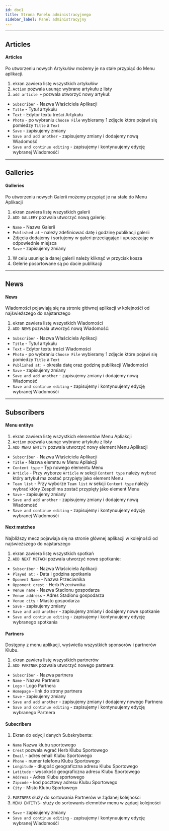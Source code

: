 ```yaml
---
id: doc1
title: Strona Panelu administracyjnego
sidebar_label: Panel administracyjny
---
```


***
## Articles

#### Articles

Po utworzeniu nowych Artykułów możemy je na stałe przypiąć do Menu aplikacji.

1. ekran zawiera listę wszystkich artykułów
2. `Action` pozwala usunąc wybrane artykułu z listy
3. `add article +` pozwala utworzyć nowy artykuł:
* `Subscriber` - Nazwa Właściciela Aplikacji
* `Title` - Tytuł artykułu
* `Text` - Edytor textu treści Artykułu
* `Photo` - po wybraniu `Choose File` wybieramy 1 zdjęcie które pojawi się pomiedzy `Title` a `Text`
* `Save` - zapisujemy zmiany
* `Save and add another` - zapisujemy zmiany i dodajemy nową Wiadomość
* `Save and continue editing` - zapisujemy i kontynuujemy edycję wybranej Wiadomośći
***
## Galleries

#### Galleries

Po utworzeniu nowych Galerii możemy przypiąć je na stałe do Menu Aplikacji

1. ekran zawiera listę wszystkich galerii
2. `ADD GALLERY` pozwala utworzyć nową galerię:
* `Name` - Nazwa Galerii
* `Published at` - należy zdefiniować datę i godzinę publikacji galerii
* Zdjęcia dodajemy i sortujemy w galeri przeciągając i upuszczając w odpowiednie miejsca
* `Save` - zapisujemy zmiany
3. W celu usunięcia danej galerii należy kliknąć w przycisk kosza
4. Gelerie posortowane są po dacie publikacji

***
## News

#### News

Wiadomości pojawiają się na stronie głównej aplikacji w kolejnośći od najświeższego do najstarszego

1. ekran zawiera listę wszystkich Wiadomości
2. `ADD NEWS` pozwala utworzyć nową Wiadomość:
* `Subscriber` - Nazwa Właściciela Aplikacji
* `Title` - Tytuł artykułu
* `Text` - Edytor textu treści Wiadomości
* `Photo` - po wybraniu `Choose File` wybieramy 1 zdjęcie które pojawi się pomiedzy `Title` a `Text`
* `Published at:` - określa datę oraz godzinę publikacji Wiadomości
* `Save` - zapisujemy zmiany
* `Save and add another` - zapisujemy zmiany i dodajemy nową Wiadomość
* `Save and continue editing` - zapisujemy i kontynuujemy edycję wybranej Wiadomośći

***
## Subscribers

#### Menu entitys

1. ekran zawiera listę wszystkich elementów Menu Apliakcji
2. `Action` pozwala usunąc wybrane artykułu z listy
3. `ADD MENU ENTITY` pozwala utworzyć nowy element Menu Aplikacji
* `Subscriber` - Nazwa Właściciela Aplikacji
* `Title` - Nazwa elemntu w Menu Apliakcji
* `Content type` - Typ nowego elementu Menu
* `Article` - Przy wyborze `Article` w  sekcji `Content type`  należy wybrać który artykuł ma zostać przypięty jako element Menu
* `Team list` - Przy wyborze `Team list` w  sekcji `Content type`  należy wybrać który Zespół ma zostać przypięty jako element Menu
* `Save` - zapisujemy zmiany
* `Save and add another` - zapisujemy zmiany i dodajemy nową Wiadomość
* `Save and continue editing` - zapisujemy i kontynuujemy edycję wybranej Wiadomośći

#### Next matches

Najbliższy mecz pojawiaja się na stronie głównej aplikacji w kolejnośći od najświeższego do najstarszego

1. ekran zawiera listę wszystkich spotkań
2. `ADD NEXT METACH` pozwala utworzyć nowe spotkanie:
* `Subscriber` - Nazwa Właściciela Aplikacji
* `Played at:` - Data i godzina spotkania
* `Oponent Name` - Nazwa Przeciwnika
* `Opponent crest` - Herb Przeciwnika
* `Venue name` - Nazwa Stadionu gospodarza
* `Venue address` - Adres Stadionu gospodarza
* `Venue city` - Miasto gospodarza
* `Save` - zapisujemy zmiany
* `Save and add another` - zapisujemy zmiany i dodajemy nowe spotkanie
* `Save and continue editing` - zapisujemy i kontynuujemy edycję wybranego spotkania

#### Partners

Dostępny z menu aplikacji, wyświetla wszystkich sponsorów i partnerów Klubu.

1. ekran zawiera listę wszystkich partnerów
2. `ADD PARTNER` pozwala utworzyć nowego partnera:
* `Subscriber` - Nazwa partnera
* `Name` - Nazwa Partnera
* `Logo` - Logo Partnera
* `Homepage` - link do strony partnera
* `Save` - zapisujemy zmiany
* `Save and add another` - zapisujemy zmiany i dodajemy nowego Partnera
* `Save and continue editing` - zapisujemy i kontynuujemy edycję wybranego Partnera

#### Subscribers

1. Ekran do edycji danych Subskrybenta:
* `Name` Nazwa klubu sportowego
* `Crest` pozwala wgrać Herb Klubu Sportowego
* `Email` - adres email Klubu Sportowego
* `Phone` - numer telefonu Klubu Sportowego
* `Longitude` - długość geograficzna adresu Klubu Sportowego
* `Latitude` - wysokość geograficzna adresu Klubu Sportowego
* `Address` - Adres Klubu sportowego
* `Zipcode` - kod pocztowy adresu Klubu Sportowego
* `City` - Misto Klubu Sportowego
2. `PARTNERS` służy do sortowania Partnerów w żądanej kolejności
3. `MENU ENTITYS`- służy do sortowanis elemntów menu w żądaej kolejności

* `Save` - zapisujemy zmiany
* `Save and continue editing` - zapisujemy i kontynuujemy edycję wybranej Wiadomośći
